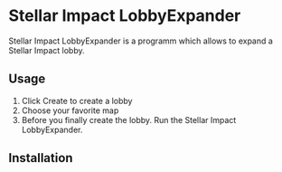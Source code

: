 Stellar Impact LobbyExpander
============================

Stellar Impact LobbyExpander is a programm which allows to expand a Stellar Impact lobby.

Usage
-----

1. Click Create to create a  lobby
2. Choose your favorite map
3. Before you finally create the lobby. Run the Stellar Impact LobbyExpander.

Installation
------------

[Download]: https://github.com/Maxerio/StellarImpactLobbyExpander/blob/master/Build/StellarImpactLobbyExpander.exe?raw=true